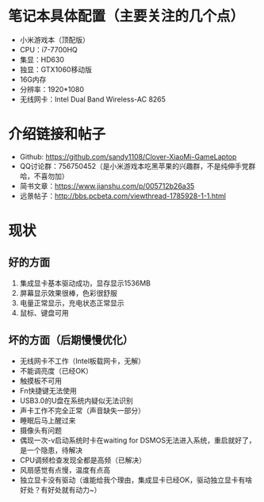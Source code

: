 # 笔记本具体配置（主要关注的几个点）

- 小米游戏本（顶配版）
- CPU：i7-7700HQ
- 集显：HD630
- 独显：GTX1060移动版
- 16G内存
- 分辨率：1920*1080
- 无线网卡：Intel Dual Band Wireless-AC 8265

# 介绍链接和帖子

- Github: https://github.com/sandy1108/Clover-XiaoMi-GameLaptop
- QQ讨论群：756750452（是小米游戏本吃黑苹果的兴趣群，不是纯伸手党群哈，不喜勿加）
- 简书文章：https://www.jianshu.com/p/005712b26a35
- 远景帖子：http://bbs.pcbeta.com/viewthread-1785928-1-1.html

# 现状

## 好的方面

1. 集成显卡基本驱动成功，显存显示1536MB
2. 屏幕显示效果很棒，色彩很舒服
3. 电量正常显示，充电状态正常显示
4. 鼠标、键盘可用

## 坏的方面（后期慢慢优化）

- 无线网卡不工作（Intel板载网卡，无解）
- 不能调亮度（已经OK）
- 触摸板不可用
- Fn快捷键无法使用
- USB3.0的U盘在系统内疑似无法识别
- 声卡工作不完全正常（声音缺失一部分）
- 睡眠后马上醒过来
- 摄像头有问题
- 偶现一次-v启动系统时卡在waiting for DSMOS无法进入系统，重启就好了，是一个隐患，待解决
- CPU调频检查发现全都是高频（已解决）
- 风扇感觉有点慢，温度有点高
- 独立显卡没有驱动（谁能给我个理由，集成显卡已经OK，驱动独立显卡有啥好处？有好处就有动力~）

